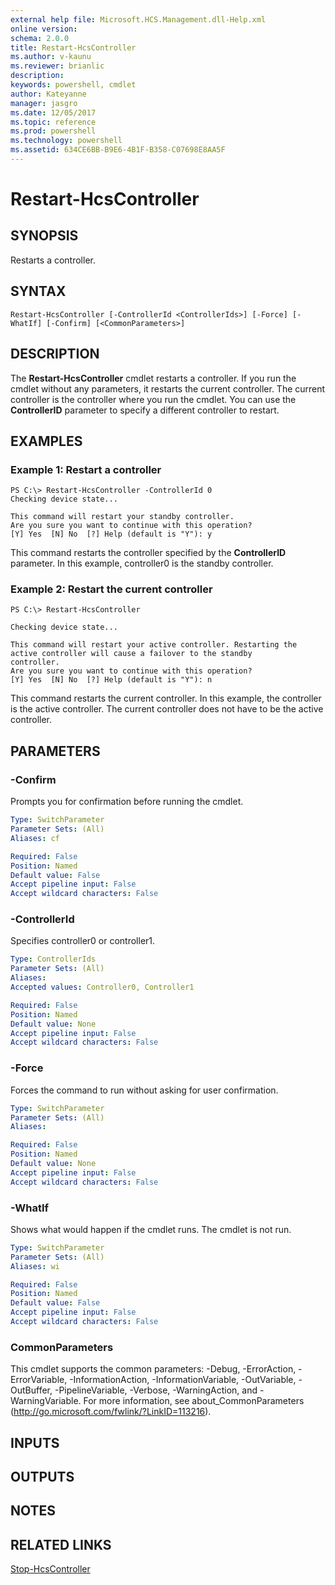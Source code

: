 ```yaml
---
external help file: Microsoft.HCS.Management.dll-Help.xml
online version: 
schema: 2.0.0
title: Restart-HcsController
ms.author: v-kaunu
ms.reviewer: brianlic
description: 
keywords: powershell, cmdlet
author: Kateyanne
manager: jasgro
ms.date: 12/05/2017
ms.topic: reference
ms.prod: powershell
ms.technology: powershell
ms.assetid: 634CE6BB-B9E6-4B1F-B358-C07698E8AA5F
---
```


# Restart-HcsController

## SYNOPSIS
Restarts a controller.

## SYNTAX

```
Restart-HcsController [-ControllerId <ControllerIds>] [-Force] [-WhatIf] [-Confirm] [<CommonParameters>]
```

## DESCRIPTION
The **Restart-HcsController** cmdlet restarts a controller.
If you run the cmdlet without any parameters, it restarts the current controller.
The current controller is the controller where you run the cmdlet.
You can use the **ControllerID** parameter to specify a different controller to restart.

## EXAMPLES

### Example 1: Restart a controller
```
PS C:\> Restart-HcsController -ControllerId 0
Checking device state...

This command will restart your standby controller.
Are you sure you want to continue with this operation?
[Y] Yes  [N] No  [?] Help (default is "Y"): y
```

This command restarts the controller specified by the **ControllerID** parameter.
In this example, controller0 is the standby controller.

### Example 2: Restart the current controller
```
PS C:\> Restart-HcsController

Checking device state...

This command will restart your active controller. Restarting the active controller will cause a failover to the standby
controller.
Are you sure you want to continue with this operation?
[Y] Yes  [N] No  [?] Help (default is "Y"): n
```

This command restarts the current controller.
In this example, the controller is the active controller.
The current controller does not have to be the active controller.

## PARAMETERS

### -Confirm
Prompts you for confirmation before running the cmdlet.

```yaml
Type: SwitchParameter
Parameter Sets: (All)
Aliases: cf

Required: False
Position: Named
Default value: False
Accept pipeline input: False
Accept wildcard characters: False
```

### -ControllerId
Specifies controller0 or controller1.

```yaml
Type: ControllerIds
Parameter Sets: (All)
Aliases: 
Accepted values: Controller0, Controller1

Required: False
Position: Named
Default value: None
Accept pipeline input: False
Accept wildcard characters: False
```

### -Force
Forces the command to run without asking for user confirmation.

```yaml
Type: SwitchParameter
Parameter Sets: (All)
Aliases: 

Required: False
Position: Named
Default value: None
Accept pipeline input: False
Accept wildcard characters: False
```

### -WhatIf
Shows what would happen if the cmdlet runs.
The cmdlet is not run.

```yaml
Type: SwitchParameter
Parameter Sets: (All)
Aliases: wi

Required: False
Position: Named
Default value: False
Accept pipeline input: False
Accept wildcard characters: False
```

### CommonParameters
This cmdlet supports the common parameters: -Debug, -ErrorAction, -ErrorVariable, -InformationAction, -InformationVariable, -OutVariable, -OutBuffer, -PipelineVariable, -Verbose, -WarningAction, and -WarningVariable. For more information, see about_CommonParameters (http://go.microsoft.com/fwlink/?LinkID=113216).

## INPUTS

## OUTPUTS

## NOTES

## RELATED LINKS

[Stop-HcsController](./Stop-HcsController.md)

